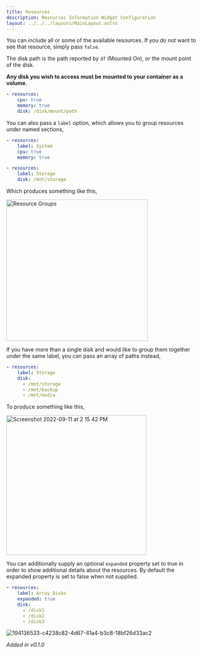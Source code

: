 ```yaml
---
title: Resources
description: Resources Information Widget Configuration
layout: ../../../layouts/MainLayout.astro
---
```


You can include all or some of the available resources. If you do not want to see that resource, simply pass `false`.

The disk path is the path reported by `df` (Mounted On), or the mount point of the disk.

**Any disk you wish to access must be mounted to your container as a volume.**

```yaml
- resources:
    cpu: true
    memory: true
    disk: /disk/mount/path
```

You can also pass a `label` option, which allows you to group resources under named sections,

```yaml
- resources:
    label: System
    cpu: true
    memory: true

- resources:
    label: Storage
    disk: /mnt/storage
```

Which produces something like this,

<img width="373" alt="Resource Groups" src="https://user-images.githubusercontent.com/82196/189524699-e9005138-e049-4a9c-8833-ac06e39882da.png">

If you have more than a single disk and would like to group them together under the same label, you can pass an array of paths instead,

```yaml
- resources:
    label: Storage
    disk:
      - /mnt/storage
      - /mnt/backup
      - /mnt/media
```

To produce something like this,

<img width="369" alt="Screenshot 2022-09-11 at 2 15 42 PM" src="https://user-images.githubusercontent.com/82196/189524583-abdf4cc6-99da-430c-b316-16c567db5639.png">

You can additionally supply an optional `expanded` property set to true in order to show additional details about the resources. By default the expanded property is set to false when not supplied.

```yaml
- resources:
    label: Array Disks
    expanded: true
    disk:
      - /disk1
      - /disk2
      - /disk3
```

![194136533-c4238c82-4d67-41a4-b3c8-18bf26d33ac2](https://user-images.githubusercontent.com/3441425/194728642-a9885274-922b-4027-acf5-a746f58fdfce.png)

*Added in v0.1.0*
